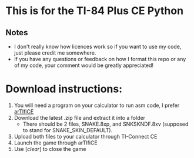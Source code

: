 # This is for the TI-84 Plus CE Python

## Notes
- I don't really know how licences work so if you want to use my code, just please credit me somewhere.
- If you have any questions or feedback on how I format this repo or any of my code, your comment would be greatly appreciated!

# Download instructions:

1. You will need a program on your calculator to run asm code, I prefer [arTIfiCE](https://github.com/MadMax0rs/TI-84-Plus-CE-Python-Jailbreak)
2. Download the latest .zip file and extract it into a folder
	- There should be 2 files, SNAKE.8xp, and SNKSKNDF.8xv (supposed to stand for SNAKE_SKIN_DEFAULT).
3. Upload both files to your calculator through TI-Connect CE
4. Launch the game through arTIfiCE
5. Use \[_clear_\] to close the game
